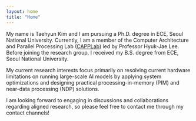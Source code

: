 ```yaml
---
layout: home
title: "Home"
---
```


My name is Taehyun Kim and I am pursuing a Ph.D. degree in ECE, Seoul National
University. Currently, I am a member of the Computer Architecture and Parallel
Processing Lab ([CAPPLab](http://capp.snu.ac.kr/)) led by Professor Hyuk-Jae Lee.
Before joining the research group, I received my B.S. degree from ECE, Seoul
National University.

My current research interests focus primarily on resolving current hardware
limitations on running large-scale AI models by applying system optimizations
and designing practical processing-in-memory (PIM) and near-data processing (NDP)
solutions.

I am looking forward to engaging in discussions and collaborations regarding aligned
research, so please feel free to contact me through my contact channels!